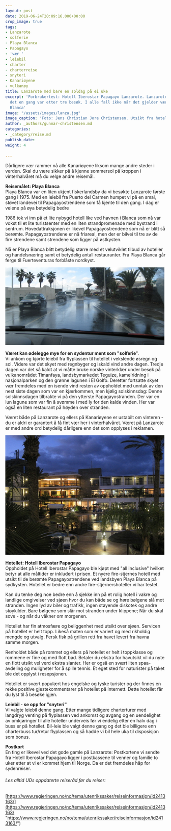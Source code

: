 ```yaml
---
layout: post
date: 2019-06-24T20:09:16.000+00:00
crop_image: true
tags:
- Lanzarote
- solferie
- Playa Blanca
- Papagayo
- 'vær '
- leiebil
- charter
- charterreise
- snyteri
- Kanariøyene
- vulkanøy
title: Lanzarote med bare en soldag på ei uke
excerpt: 'Forbrukertest: Hotell Iberostar Papagayo Lanzarote. Lanzarote er ikke hva
  det en gang var etter tre besøk. I alle fall ikke når det gjelder været på Playa
  Blanca'
image: "/assets/images/lanza.jpg"
image_caption: 'Foto: Jens Christian Jore Christensen. Utsikt fra hotellet.'
author: _authors/gunnar-christensen.md
categories:
- _category/reise.md
publish_date: 
weight: 4

---
```

Dårligere vær rammer nå alle Kanariøyene liksom mange andre steder i verden. Skal du være sikker på å kjenne sommersol på kroppen i vinterhalvåret må du velge andre reisemål.

**Reisemålet: Playa Blanca**  
Playa Blanca var en liten ukjent fiskerlandsby da vi besøkte Lanzarote første gang i 1975. Med en leiebil fra Puerto del Carmen humpet vi på en smal, støvet landevei til Papagayostrendene som få kjente til den gang. I dag er veiene på øya betydelig bedre

1986 tok vi inn på et lite nybygd hotell like ved havnen i Blanca som nå var vokst til et lite turistsenter med en liten strandpromenade med bystrand i sentrum. Hovedattraksjonen er likevel Papagayostrendene som nå er blitt så berømte. Papagayostrendene er nå friareal, men der er bilvei til tre av de fire strendene samt strendene som ligger på østkysten.

Nå er Playa Blanca blitt betydelig større med et velutviklet tilbud av hoteller og handelsnæring samt et betydelig antall restauranter. Fra Playa Blanca går ferge til Fuerteventuras forblåste nordkyst.

![](/assets/images/lanz.jpg)

**Været kan ødelegge mye for en sydentur ment som "solferie**".  
Vi ankom og kjørte leiebil fra flyplassen til hotellet i vekslende øsregn og sol. Videre var det skyet med regnbyger og iskald vind andre dagen. Tredje dagen var det så kaldt at vi måtte bruke norske vinterklær under besøk på vulkanområdet Timanfaya, landsbymarkedet Teguize, kamelridning i nasjonalparken og den grønne lagunen i El Golfo. Deretter fortsatte skyet vær fremdeles med en isende vind resten av oppholdet med unntak av den nest siste dagen som var en kjærkommen, men kjølig solskinnsdag: Denne solskinnsdagen tilbrakte vi på den ytterste Papagayostranden. Der var en lun lagune som var fin å svømme i med ly for den kalde vinden. Her var også en liten restaurant på høyden over stranden.

Været både på Lanzarote og ellers på Kanariøyene er ustabilt om vinteren - du er aldri er garantert å få fint vær her i vinterhalvåret. Været på Lanzarote er med andre ord betydelig dårligere enn det som opplyses i reklamen.

![](/assets/images/lanzarot.jpg)

**Hotellet: Hotell Iberostar Papagayo**  
Oppholdet på Hotell Iberostar Papagayo ble kjøpt med "all inclusive" hvilket betyr at alle måltider er inkludert i prisen. Et nyere fire-stjernes hotell med utsikt til de berømte Papagayostrendene ved landsbyen Playa Blanca på sydkysten. Hotellet er bedre enn andre fire-stjernershoteller vi har testet.

Kan du tenke deg noe bedre enn å sjekke inn på et rolig hotell i vakre og landlige omgivelser ved sjøen hvor du kan både se og høre bølgene slå mot stranden. Ingen lyd av biler og trafikk, ingen støyende diskotek og andre støykilder. Bare bølgene som slår mot stranden under klippene; Når du skal sove - og når du våkner om morgenen.

Hotellet har fin atmosfære og beliggenhet med utsikt over sjøen. Servicen på hotellet er helt topp. Likeså maten som er variert og med rikholdig mengde og utvalg. Fersk fisk på grillen rett fra havet levert fra havna samme morgen.

Renholdet både på rommet og ellers på hotellet er helt i toppklasse og rommene er fine og med flott bad. Betaler du ekstra for havutsikt vil du nyte en flott utsikt vel verd ekstra slanter. Her er også en svært liten spaa-avdeling og muligheter for å spille tennis. Et eget sted for naturister på taket ble det opplyst i resepsjonen.

Hotellet er svært populært hos engelske og tyske turister og der finnes en rekke positive gjestekommentarer på hotellet på Internett. Dette hotellet får du lyst til å besøke igjen.

**Leiebil - se opp for "snyteri"**  
Vi valgte leiebil denne gang. Etter mange tidligere charterturer med langdryg venting på flyplassen ved ankomst og avgang og en uendelighet av omkjøringer til alle hoteller underveis før vi endelig etter en halv dag i buss er på hotellet. Bil-leie ble valgt denne gang og det ble billigere enn charterbuss tur/retur flyplassen og så hadde vi bil hele uka til disposisjon som bonus.

**Postkort**  
En ting er likevel ved det gode gamle på Lanzarote: Postkortene vi sendte fra Hotell Iberostar Papagayo ligger i postkassene til venner og familie to uker etter at vi er kommet hjem til Norge. Da er det fremdeles håp for sydenreiser.

###### Les alltid UDs oppdaterte reiseråd før du reiser:

[https://www.regjeringen.no/no/tema/utenrikssaker/reiseinformasjon/id2413163/](https://www.regjeringen.no/no/tema/utenrikssaker/reiseinformasjon/id2413163/ "https://www.regjeringen.no/no/tema/utenrikssaker/reiseinformasjon/id2413163/")